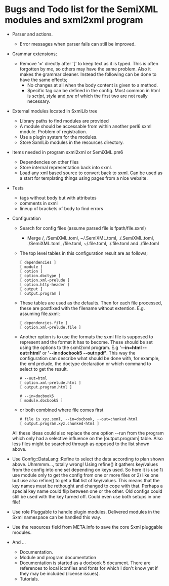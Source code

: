 # Bugs and Todo list for the SemiXML modules and sxml2xml program

* Parser and actions.
  * Error messages when parser fails can still be improved.

* Grammar extensions;
  * Remove '=' directly after '[' to keep text as it is typed. This is often forgotten by me, so others may have the same problem. Also it makes the grammar cleaner. Instead the following can be done to have the same effects;
    * No changes at all when the body content is given to a method.
    * Specific tag can be defined in the config. Most common in html is *script*, *style* and *pre* of which the first two are not really necessary.

* External modules located in SxmlLib tree
  * Library paths to find modules are provided
  * A module should be accessable from within another perl6 sxml module. Problem of registration.
  * Use a plugin system for the modules.
  * Store SxmlLib modules in the resources directory.

* Items needed in program sxml2xml or SemiXML.pm6
  * Dependencies on other files
  * Store internal representation back into sxml.
  * Load any xml based source to convert back to sxml. Can be used as a start for templating things using pages from a nice website.

* Tests
  * tags without body but with attributes
  * comments in sxml
  * lineup of brackets of body to find errors

* Configuration
  * Search for config files (assume parsed file is fpath/file.sxml)
    * Merge <resource-location>/<sha-encoded SemiXML.toml>,  <fpath>/SemiXML.toml, ~/.SemiXML.toml, ./.SemiXML.toml, ./SemiXML.toml, <fpath>/file.toml, ~/.file.toml, ./.file.toml and ./file.toml

  * The top level tables in this configuration result are as follows;

    ```
    [ dependencies ]
    [ module ]
    [ option ]
    [ option.doctype ]
    [ option.xml-prelude ]
    [ option.http-header ]
    [ output ]
    [ output.program ]

    ```
  * These tables are used as the defaults. Then for each file processed, these are postfixed with the filename without extention. E.g. assuming file.sxml;

    ```
    [ dependencies.file ]
    [ option.xml-prelude.file ]
    ```

  * Another option is to use the formats the sxml file is supposed to represent and the format it has to become. These should be set using the options to the sxml2xml program. E.g **'--in=html --out=html'** or **'--in=docbook5 --out=pdf'**. This way the configuration can describe what should be done with, for example, the xml prelude, the doctype declaration or which command to select to get the result.

    ```
    # --out=html
    [ option.xml-prelude.html ]
    [ output.program.html ]

    # --in=docbook5
    [ module.docbook5 ]
    ```

  * or both combined where file comes first
    ```
    # file is xyz.sxml, --in=docbook, --out=chunked-html
    [ output.program.xyz.chunked-html ]
    ```
  All these ideas could also replace the one option --run from the program which only had a selective influence on the [output.program] table. Also less files might be searched through as opposed to the list shown above.

* Use Config::DataLang::Refine to select the data according to plan shown above.
Uhmmmm..., totally wrong! Using refine() it gathers key/values from the config into one set depending on keys used. So here it is use 1) use module only to get the config from one or more files or 2) like one but use also refine() to get a **flat** list of key/values. This means that the key names must be rethought and changed to cope with that. Perhaps a special key name could flip between one or the other. Old configs could still be used with the key turned off. Could even use both setups in one file!

* Use role Pluggable to handle plugin modules. Delivered modules in the Sxml namespace can be handled this way.
* Use the resources field from META.info to save the core Sxml pluggable modules.

* And ...
  * Documentation.
  * Module and program documentation
  * Documentation is started as a docbook 5 document. There are references to local iconfiles and fonts for which I don't know yet if they may be included (license issues).
  * Tutorials.
